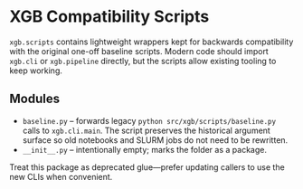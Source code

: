 # XGB Compatibility Scripts

`xgb.scripts` contains lightweight wrappers kept for backwards compatibility
with the original one-off baseline scripts. Modern code should import
`xgb.cli` or `xgb.pipeline` directly, but the scripts allow existing tooling to
keep working.

## Modules

- `baseline.py` – forwards legacy `python src/xgb/scripts/baseline.py` calls to
  `xgb.cli.main`. The script preserves the historical argument surface so old
  notebooks and SLURM jobs do not need to be rewritten.
- `__init__.py` – intentionally empty; marks the folder as a package.

Treat this package as deprecated glue—prefer updating callers to use the new
CLIs when convenient.
